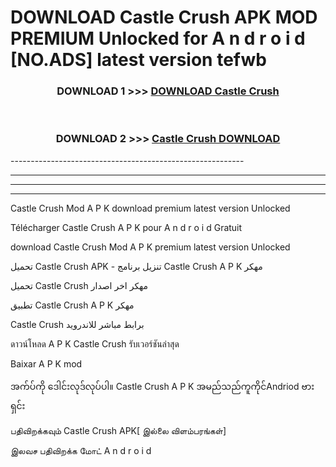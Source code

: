 # DOWNLOAD Castle Crush  APK MOD PREMIUM Unlocked for A n d r o i d [NO.ADS] latest version tefwb 



<div align="center">

<h3>DOWNLOAD 1 >>> <a href="https://getmod2.web.app/?judul=Castle Crush ">DOWNLOAD Castle Crush </a></h3><br>

<h3>DOWNLOAD 2 >>> <a href="https://getmod2.web.app/?judul=Castle Crush ">Castle Crush  DOWNLOAD </a></h3>

</div>
----------------------------------------------------------

----------------------------------------------------------

----------------------------------------------------------

----------------------------------------------------------

Castle Crush  Mod A P K download premium latest version Unlocked

Télécharger Castle Crush  A P K pour A n d r o i d Gratuit

download Castle Crush  Mod A P K premium latest version Unlocked

تحميل Castle Crush  APK - تنزيل برنامج Castle Crush  A P K مهكر

تحميل Castle Crush  مهكر اخر اصدار

تطبيق Castle Crush  A P K مهكر

Castle Crush  برابط مباشر للاندرويد

ดาวน์โหลด A P K Castle Crush  รับเวอร์ชันล่าสุด

Baixar A P K mod

အက်ပ်ကို ဒေါင်းလုဒ်လုပ်ပါ။ Castle Crush  A P K အမည်သည်ကူကိုင်Andriod ဗားရှင်း

பதிவிறக்கவும் Castle Crush  APK[ இல்லை விளம்பரங்கள்] 
 
இலவச பதிவிறக்க மோட் A n d r o i d



